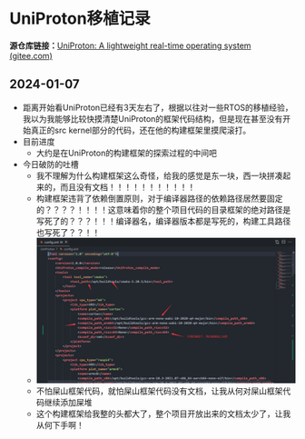# UniProton移植记录

**源仓库链接：**[UniProton: A lightweight real-time operating system (gitee.com)](https://gitee.com/openeuler/UniProton)



## 2024-01-07

- 距离开始看UniProton已经有3天左右了，根据以往对一些RTOS的移植经验，我以为我能够比较快摸清楚UniProton的框架代码结构，但是现在甚至没有开始真正的src kernel部分的代码，还在他的构建框架里摸爬滚打。
- 目前进度
  - 大约是在UniProton的构建框架的探索过程的中间吧
- 今日破防的吐槽
  - 我不理解为什么构建框架这么奇怪，给我的感觉是东一块，西一块拼凑起来的，而且没有文档！！！！！！！！！！！
  - 构建框架违背了依赖倒置原则，对于编译器路径的依赖路径居然要固定的？？？？！！！！这意味着你的整个项目代码的目录框架的绝对路径是写死了的？？？！！！编译器名，编译器版本都是写死的，构建工具路径也写死了？？！！
  - ![](pic/config_xml.png)
  - 不怕屎山框架代码，就怕屎山框架代码没有文档，让我从何对屎山框架代码继续添加屎堆
  - 这个构建框架给我整的头都大了，整个项目开放出来的文档太少了，让我从何下手啊！